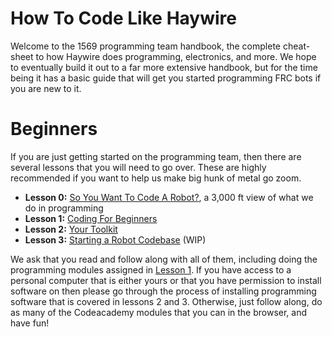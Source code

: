# How To Code Like Haywire
Welcome to the 1569 programming team handbook, the complete cheat-sheet to how Haywire does programming, electronics, and more. We hope to eventually build it out to a far more extensive handbook, but for the time being it has a basic guide that will get you started programming FRC bots if you are new to it.
# Beginners
If you are just getting started on the programming team, then there are several lessons that you will need to go over. These are highly recommended if you want to help us make big hunk of metal go zoom.

- **Lesson 0:** [So You Want To Code A Robot?](./beginners/So_You_Want_To_Code_A_Robot.md), a 3,000 ft view of what we do in programming
- **Lesson 1:** [Coding For Beginners](./beginners/Coding_For_Beginners.md)
- **Lesson 2:** [Your Toolkit](./beginners/Your_Toolkit.md)
- **Lesson 3:** [Starting a Robot Codebase](./beginners/Starting_a_Robot_Codebase.md) (WIP)

We ask that you read and follow along with all of them, including doing the programming modules assigned in [Lesson 1](./beginners/Coding_For_Beginners.md). If you have access to a personal computer that is either yours or that you have permission to install software on then please go through the process of installing programming software that is covered in lessons 2 and 3. Otherwise, just follow along, do as many of the Codeacademy modules that you can in the browser, and have fun!